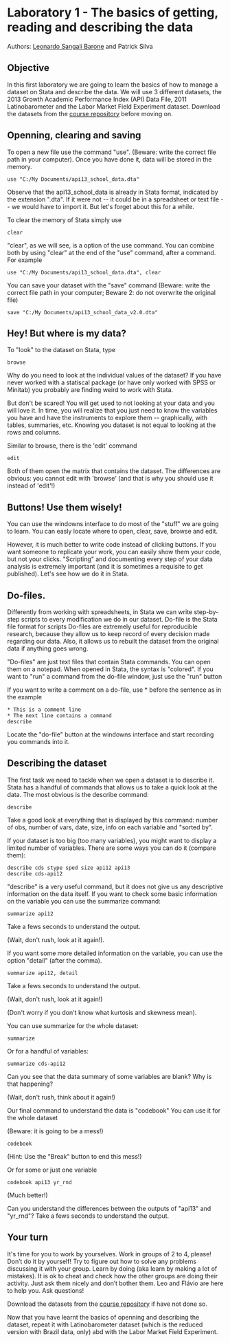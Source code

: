 # Laboratory 1 - The basics of getting, reading and describing the data

Authors: [Leonardo Sangali Barone](leonardo.barone@usp.br) and Patrick Silva

## Objective

In this first laboratory we are going to learn the basics of how to manage a dataset on Stata and describe the data. We will use 3 different datasets, the 2013 Growth Academic Performance Index (API) Data File, 2011 Latinobarometer and the Labor Market Field Experiment dataset. Download the datasets from the [course repository](https://github.com/leobarone/IPSA_USP_EADA_2018#laboratories) before moving on.

## Openning, clearing and saving

To open a new file use the command "use". (Beware: write the correct file path in your computer). Once you have done it, data will be stored in the memory.

```
use "C:/My Documents/api13_school_data.dta"
```

Observe that the api13_school_data is already in Stata format, indicated by the extension ".dta". If it were not -- it could be in a spreadsheet or text file -- we would have to import it. But let's forget about this for a while.

To clear the memory of Stata simply use

```
clear
```

"clear", as we will see, is a option of the use command. You can combine both by using "clear" at the end of the "use" command, after a command. For example

```
use "C:/My Documents/api13_school_data.dta", clear
```

You can save your dataset with the "save" command (Beware: write the correct file path in your computer; Beware 2: do not overwrite the original file)

```
save "C:/My Documents/api13_school_data_v2.0.dta"
``` 

## Hey! But where is my data?

To "look" to the dataset on Stata, type

```
browse
```

Why do you need to look at the individual values of the dataset? If you have never worked with a statiscal package (or have only worked with SPSS or Minitab) you probably are finding weird to work with Stata.

But don't be scared! You will get used to not looking at your data and you will love it. In time, you will realize that you just need to know the variables you have and have the instruments to explore them -- graphically, with tables, summaries, etc. Knowing you dataset is not equal to looking at the rows and columns.

Similar to browse, there is the 'edit' command

```
edit
```

Both of them open the matrix that contains the dataset. The differences are obvious: you cannot edit with 'browse' (and that is why you should use it instead of 'edit'!)

## Buttons! Use them wisely!

You can use the windowns interface to do most of the "stuff" we are going to learn. You can easly locate where to open, clear, save, browse and edit.

However, it is much better to write code instead of clicking buttons. If you want someone to replicate your work, you can easily show them your code, but not your clicks. "Scripting" and documenting every step of your data analysis is extremely important (and it is sometimes a requisite to get published). Let's see how we do it in Stata.

## Do-files.

Differently from working with spreadsheets, in Stata we can write step-by-step scripts to every modification we do in our dataset. Do-file is the Stata file format for scripts Do-files are extremely useful for reproducible research, because they allow us to keep record of every decision made regarding our data. Also, it allows us to rebuilt the dataset from the original data if anything goes wrong.

"Do-files" are just text files that contain Stata commands. You can open them on a notepad. When opened in Stata, the syntax is "colored". If you want to "run" a command from the do-file window, just use the "run" button

If you want to write a comment on a do-file, use * before the sentence as in the example

```
* This is a comment line
* The next line contains a command
describe
```

Locate the "do-file" button at the windowns interface and start recording you commands into it.

## Describing the dataset

The first task we need to tackle when we open a dataset is to describe it. Stata has a handful of commands that allows us to take a quick look at the data. The most obvious is the describe command:

```
describe
```

Take a good look at everything that is displayed by this command: number of obs, number of vars, date, size, info on each variable and "sorted by".

If your dataset is too big (too many variables), you might want to display a limited number of variables. There are some ways you can do it (compare them):

```
describe cds stype sped size api12 api13
describe cds-api12
```

"describe" is a very useful command, but it does not give us any descriptive information on the data itself. If you want to check some basic information on the variable you can use the summarize command:

```
summarize api12
```

Take a fews seconds to understand the output.

(Wait, don't rush, look at it again!).

If you want some more detailed information on the variable, you can use  the option "detail" (after the comma).

```
summarize api12, detail
```

Take a fews seconds to understand the output. 

(Wait, don't rush, look at it again!) 

(Don't worry if you don't know what kurtosis and skewness mean).

You can use summarize for the whole dataset:

```
summarize
```

Or for a handful of variables:

```
summarize cds-api12
```

Can you see that the data summary of some variables are blank? Why is that happening?

(Wait, don't rush, think about it again!) 

Our final command to understand the data is "codebook" You can use it for the whole dataset 

(Beware: it is going to be a mess!)

```
codebook
```

(Hint: Use the "Break" button to end this mess!)

Or for some or just one variable

```
codebook api13 yr_rnd
```

(Much better!)

Can you understand the differences between the outputs of "api13" and "yr_rnd"? Take a fews seconds to understand the output.

## Your turn

It's time for you to work by yourselves. Work in groups of 2 to 4, please! Don’t do it by yourself! Try to figure out how to solve any problems discussing it with your group. Learn by doing (aka learn by making a lot of mistakes). It is ok to cheat and check how the other groups are doing their activity. Just ask them nicely and don’t bother them. Leo and Flávio are here to help you. Ask questions! 

Download the datasets from the [course repository](https://github.com/leobarone/IPSA_USP_EADA_2018#laboratories) if have not done so.

Now that you have learnt the basics of openning and describing the dataset, repeat it with Latinobarometer dataset (which is the reduced version with Brazil data, only) abd with the Labor Market Field Experiment.